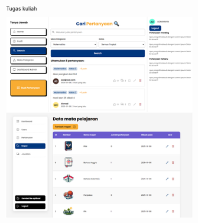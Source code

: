 Tugas kuliah

<img src="https://github.com/Noblefel/tanya-jawab/blob/main/preview1.PNG">

<img src="https://github.com/Noblefel/tanya-jawab/blob/main/preview2.PNG">

